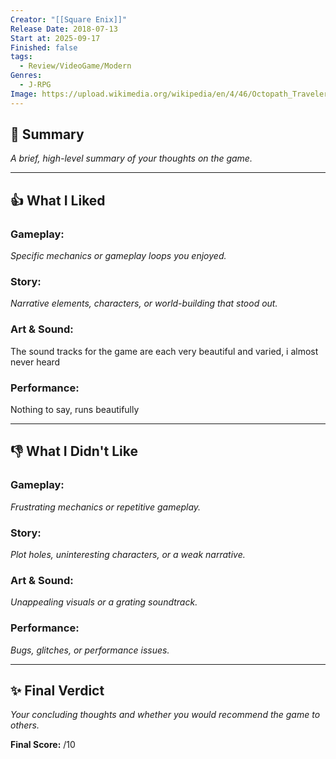 ```yaml
---
Creator: "[[Square Enix]]"
Release Date: 2018-07-13
Start at: 2025-09-17
Finished: false
tags:
  - Review/VideoGame/Modern
Genres:
  - J-RPG
Image: https://upload.wikimedia.org/wikipedia/en/4/46/Octopath_Traveler_II_cover_art.jpg
---
```

## 📝 Summary

*A brief, high-level summary of your thoughts on the game.*

---

## 👍 What I Liked
### **Gameplay:**
*Specific mechanics or gameplay loops you enjoyed.*
### **Story:**
*Narrative elements, characters, or world-building that stood out.*
### **Art & Sound:**
The sound tracks for the game are each very beautiful and varied, i almost never heard 

### **Performance:**
Nothing to say, runs beautifully

---

## 👎 What I Didn't Like

### **Gameplay:**
*Frustrating mechanics or repetitive gameplay.*
### **Story:**
*Plot holes, uninteresting characters, or a weak narrative.*
### **Art & Sound:**
*Unappealing visuals or a grating soundtrack.*
### **Performance:**
*Bugs, glitches, or performance issues.*

---

## ✨ Final Verdict

*Your concluding thoughts and whether you would recommend the game to others.*

**Final Score:** /10